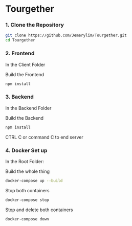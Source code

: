 # Tourgether


### 1. Clone the Repository
```bash
git clone https://github.com/Jemerylim/Tourgether.git
cd Tourgether
```

### 2. Frontend
In the Client Folder

Build the Frontend
```bash
npm install
```

### 3. Backend
In the Backend Folder

Build the Backend
```bash
npm install
```

CTRL C or command C to end server

### 4. Docker Set up
In the Root Folder:

Build the whole thing
```bash
docker-compose up --build
```

Stop both containers
```bash
docker-compose stop
```

Stop and delete both containers
```bash
docker-compose down
```